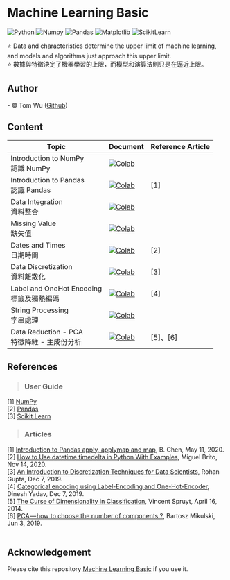 # Machine Learning Basic
![Python](https://img.shields.io/badge/Python-3.7-blue.svg) ![Numpy](https://img.shields.io/badge/NumPy-1.19.5-range.svg) ![Pandas](https://img.shields.io/badge/Pandas-1.1.5-range.svg) ![Matplotlib](https://img.shields.io/badge/Matplolib-3.2.2-range.svg) ![ScikitLearn](https://img.shields.io/badge/ScikitLearn-0.22.2-range.svg) 

:star:  Data and characteristics determine the upper limit of machine learning, and models and algorithms just approach this upper limit.  
:star:  數據與特徵決定了機器學習的上限，而模型和演算法則只是在逼近上限。   

## Author     
<span> - &copy; Tom Wu (<a href="https://github.com/YenLinWu">Github</a>) </span>  

## Content
| Topic | Document | Reference Article |
| ---------- | :----------- | :----------- |
| Introduction to NumPy </br>認識 NumPy | [![Colab](https://img.shields.io/badge/June_12,_2021-Google_Colab-yellow.svg)](https://colab.research.google.com/github/YenLinWu/Machine_Learning_Basic/blob/main/Materials/%E8%AA%8D%E8%AD%98_NumPy.ipynb)||
| Introduction to Pandas </br>認識 Pandas | [![Colab](https://img.shields.io/badge/June_13,_2021-Google_Colab-yellow.svg)](https://colab.research.google.com/github/YenLinWu/Machine_Learning_Basic/blob/main/Materials/%E8%AA%8D%E8%AD%98_Pandas.ipynb) | [1] |  
| Data Integration </br>資料整合 | [![Colab](https://img.shields.io/badge/Apr_12,_2021-Google_Colab-yellow.svg)](https://colab.research.google.com/drive/1jfI9Rs-LrV2e8zqG3Lj_5skEV-c9oFV7?usp=sharing) | |
| Missing Value </br>缺失值 | [![Colab](https://img.shields.io/badge/Apr_14,_2021-Google_Colab-yellow.svg)](https://colab.research.google.com/drive/19KdwvTihYQgMy5Tf0PL6of8_k0NkBlWb?usp=sharing) | |
| Dates and Times </br>日期時間 | [![Colab](https://img.shields.io/badge/Apr_16,_2021-Google_Colab-yellow.svg)](https://colab.research.google.com/drive/1R1tEKp7-K1d7xR3pVW7RNlvBTgJbet3m?usp=sharing) | [2] |
| Data Discretization </br>資料離散化 | [![Colab](https://img.shields.io/badge/Apr_18,_2021-Google_Colab-yellow.svg)](https://colab.research.google.com/drive/1tqzJZtrlFyrMihkwfqdJIGwXOMVP0Mi1?usp=sharing) | [3] |  
| Label and OneHot Encoding </br>標籤及獨熱編碼| [![Colab](https://img.shields.io/badge/Apr_20,_2021-Google_Colab-yellow.svg)](https://colab.research.google.com/drive/1o1AzmXINpN8Ob2b2RbZtPXo28W70-1N-?usp=sharing) | [4] |  
| String Processing </br>字串處理 | [![Colab](https://img.shields.io/badge/Apr_22,_2021-Google_Colab-yellow.svg)](https://colab.research.google.com/drive/1U7tSSiJpy-XI0r2VMcRxw4qU79HDOWOv?usp=sharing) ||
| Data Reduction - PCA </br>特徵降維 - 主成份分析 | [![Colab](https://img.shields.io/badge/Apr_24,_2021-Google_Colab-yellow.svg)](https://colab.research.google.com/drive/1EKLPtjsX9amiVmo2W9s_EjYKaRLxShFH?usp=sharing) | [5]、[6] |


## References  
> ### User Guide
[1] [NumPy](https://numpy.org/doc/stable/user/index.html)  
[2] [Pandas](https://pandas.pydata.org/docs/user_guide/index.html)  
[3] [Scikit Learn](https://scikit-learn.org/stable/user_guide.html)  
> ### Articles
[1] [Introduction to Pandas apply, applymap and map](https://towardsdatascience.com/introduction-to-pandas-apply-applymap-and-map-5d3e044e93ff 'DataFrame 中欄位運算的方法'), B. Chen, May 11, 2020.  
[2] [How to Use datetime.timedelta in Python With Examples](https://miguendes.me/how-to-use-datetimetimedelta-in-python-with-examples '日期時間的加減計算'), Miguel Brito, Nov 14, 2020.  
[3] [An Introduction to Discretization Techniques for Data Scientists](https://towardsdatascience.com/an-introduction-to-discretization-in-data-science-55ef8c9775a2 '資料離散化的方法'), Rohan Gupta, Dec 7, 2019.  
[4] [Categorical encoding using Label-Encoding and One-Hot-Encoder](https://towardsdatascience.com/categorical-encoding-using-label-encoding-and-one-hot-encoder-911ef77fb5bd '標籤編碼與獨熱編碼'), Dinesh Yadav, Dec 7, 2019.  
[5] [The Curse of Dimensionality in Classification](https://www.visiondummy.com/2014/04/curse-dimensionality-affect-classification/ '維度詛咒'), Vincent Spruyt, April 16, 2014.  
[6] [PCA — how to choose the number of components ?](https://www.mikulskibartosz.name/pca-how-to-choose-the-number-of-components/), Bartosz Mikulski, Jun 3, 2019.  
<br/>

## Acknowledgement 
Please cite this repository [Machine Learning Basic](https://github.com/YenLinWu/Machine_Learning_Basic) if you use it.

